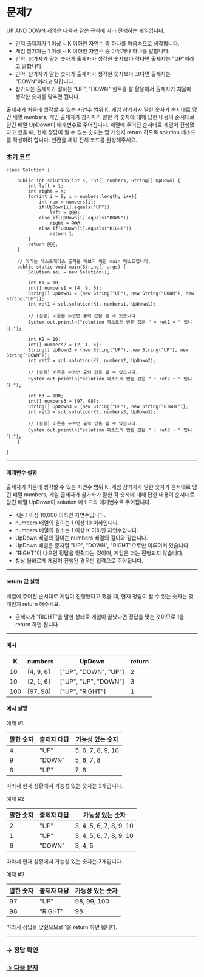 # 문제7

UP AND DOWN 게임은 다음과 같은 규칙에 따라 진행하는 게임입니다.

* 먼저 출제자가 1 이상 ~ K 이하인 자연수 중 하나를 마음속으로 생각합니다.
* 게임 참가자는 1 이상 ~ K 이하인 자연수 중 아무거나 하나를 말합니다.
 * 만약, 참가자가 말한 숫자가 출제자가 생각한 숫자보다 작다면 출제자는 "UP"이라고 말합니다.
 * 만약, 참가자가 말한 숫자가 출제자가 생각한 숫자보다 크다면 출제자는 "DOWN"이라고 말합니다.
* 참가자는 출제자가 말하는 "UP", "DOWN" 힌트를 잘 활용해서 출제자가 처음에 생각한 숫자를 맞추면 됩니다.

출제자가 처음에 생각할 수 있는 자연수 범위 K, 게임 참가자가 말한 숫자가 순서대로 담긴 배열 numbers, 게임 출제자가 참가자가 말한 각 숫자에 대해 답한 내용이 순서대로 담긴 배열 UpDown이 매개변수로 주어집니다. 배열에 주어진 순서대로 게임이 진행됐다고 했을 때, 현재 정답이 될 수 있는 숫자는 몇 개인지 return 하도록 solution 메소드를 작성하려 합니다. 빈칸을 채워 전체 코드를 완성해주세요.

### 초기 코드

```
class Solution {

    public int solution(int K, int[] numbers, String[] UpDown) {
        int left = 1;
        int right = K;
        for(int i = 0; i < numbers.length; i++){
            int num = numbers[i];
            if(UpDown[i].equals("UP"))
                left = @@@;
            else if(UpDown[i].equals("DOWN"))
                right = @@@;
            else if(UpDown[i].equals("RIGHT"))
                return 1;
        }
        return @@@;
    }

    // 아래는 테스트케이스 출력을 해보기 위한 main 메소드입니다.
    public static void main(String[] args) {
        Solution sol = new Solution();
        
        int K1 = 10;
        int[] numbers1 = {4, 9, 6};
        String[] UpDown1 = {new String("UP"), new String("DOWN"), new String("UP")};
        int ret1 = sol.solution(K1, numbers1, UpDown1);

        // [실행] 버튼을 누르면 출력 값을 볼 수 있습니다.
        System.out.println("solution 메소드의 반환 값은 " + ret1 + " 입니다.");

        int K2 = 10;
        int[] numbers2 = {2, 1, 6};
        String[] UpDown2 = {new String("UP"), new String("UP"), new String("DOWN")};
        int ret2 = sol.solution(K2, numbers2, UpDown2);

        // [실행] 버튼을 누르면 출력 값을 볼 수 있습니다.
        System.out.println("solution 메소드의 반환 값은 " + ret2 + " 입니다.");

        int K3 = 100;
        int[] numbers3 = {97, 98};
        String[] UpDown3 = {new String("UP"), new String("RIGHT")};
        int ret3 = sol.solution(K3, numbers3, UpDown3);

        // [실행] 버튼을 누르면 출력 값을 볼 수 있습니다.
        System.out.println("solution 메소드의 반환 값은 " + ret3 + " 입니다.");
    }
    
}
```

---

#### 매개변수 설명

출제자가 처음에 생각할 수 있는 자연수 범위 K, 게임 참가자가 말한 숫자가 순서대로 담긴 배열 numbers, 게임 출제자가 참가자가 말한 각 숫자에 대해 답한 내용이 순서대로 담긴 배열 UpDown이 solution 메소드의 매개변수로 주어집니다.

* K는 1 이상 10,000 이하인 자연수입니다.
* numbers 배열의 길이는 1 이상 10 이하입니다.
* numbers 배열의 원소는 1 이상 K 이하인 자연수입니다.
* UpDown 배열의 길이는 numbers 배열의 길이와 같습니다.
* UpDown 배열은 문자열 "UP", "DOWN", "RIGHT"으로만 이루어져 있습니다.
* "RIGHT"이 나오면 정답을 맞췄다는 것이며, 게임은 더는 진행되지 않습니다.
* 항상 올바르게 게임이 진행된 경우만 입력으로 주어집니다.

---

#### return 값 설명

배열에 주어진 순서대로 게임이 진행됐다고 했을 때, 현재 정답이 될 수 있는 숫자는 몇 개인지
return 해주세요.

* 출제자가 "RIGHT"을 말한 상태로 게임이 끝났다면 정답을 맞춘 것이므로 1을 return 하면 됩니다.

---

#### 예시

| K  | numbers   | UpDown              | return |
|----|-----------|----------------------|--------|
| 10 | [4, 9, 6] | ["UP", "DOWN", "UP"] | 2      |
| 10 | [2, 1, 6] | ["UP", "UP", "DOWN"] | 3      |
| 100 | [97, 98] | ["UP", "RIGHT"] | 1      |

#### 예시 설명

예제 #1

| 말한 숫자 | 출제자 대답 | 가능성 있는 숫자  |
|-----------|-------------|-------------------|
| 4         | "UP"        | 5, 6, 7, 8, 9, 10 |
| 9         | "DOWN"      | 5, 6, 7, 8        |
| 6         | "UP"        | 7, 8              |

따라서 현재 상황에서 가능성 있는 숫자는 2개입니다.

예제 #2

| 말한 숫자 | 출제자 대답 | 가능성 있는 숫자  |
|-----------|-------------|-------------------|
| 2         | "UP"        | 3, 4, 5, 6, 7, 8, 9, 10 |
| 1         | "UP"      | 3, 4, 5, 6, 7, 8, 9, 10        |
| 6         | "DOWN"        | 3, 4, 5              |

따라서 현재 상황에서 가능성 있는 숫자는 3개입니다.

예제 #3

| 말한 숫자 | 출제자 대답 | 가능성 있는 숫자  |
|-----------|-------------|-------------------|
| 97         | "UP"        | 98, 99, 100 |
| 98         | "RIGHT"      | 98        |

따라서 정답을 맞췄으므로 1을 return 하면 됩니다.

---

### → 정답 확인

### [→ 다음 문제](https://github.com/tnehf18/cosPro/blob/main/java/ex_1st/ex_1st_06/no_08/ "cosPro 1급 Java 6차 8번 문제")
